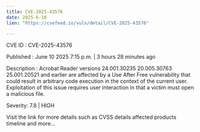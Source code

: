 ```yaml
---
title: CVE-2025-43576
date: 2025-6-10
lien: "https://cvefeed.io/vuln/detail/CVE-2025-43576"

---
```


CVE ID : CVE-2025-43576

Published :  June 10
2025
7:15 p.m. | 3 hours
28 minutes ago

Description : Acrobat Reader versions 24.001.30235
20.005.30763
25.001.20521 and earlier are affected by a Use After Free vulnerability that could result in arbitrary code execution in the context of the current user. Exploitation of this issue requires user interaction in that a victim must open a malicious file.

Severity: 7.8 | HIGH

Visit the link for more details
such as CVSS details
affected products
timeline
and more...
